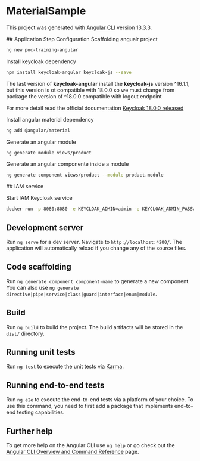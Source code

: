 # MaterialSample

This project was generated with [Angular CLI](https://github.com/angular/angular-cli) version 13.3.3.

## Application Step Configuration
Scaffolding angualr project

```sh
ng new poc-training-angular
```

Install keycloak dependency
```sh
npm install keycloak-angular keycloak-js --save
```

The last version of **keycloak-angular** install the **keycloak-js** version ^16.1.1, but this version is ot compatible with 18.0.0 so we must change from package the version of ^18.0.0 compatible with logout endpoint

For more detail read the official documentation
[Keycloak 18.0.0 released](https://www.keycloak.org/2022/04/keycloak-1800-released)

Install angular material dependency

```sh
ng add @angular/material
```

Generate an angular module

```sh
ng generate module views/product
```

Generate an angular componente inside a module

```sh
ng generate component views/product --module product.module
```

## IAM service

Start IAM Keycloak service

```sh
docker run -p 8080:8080 -e KEYCLOAK_ADMIN=admin -e KEYCLOAK_ADMIN_PASSWORD=admin quay.io/keycloak/keycloak:18.0.0 start-dev
```

## Development server

Run `ng serve` for a dev server. Navigate to `http://localhost:4200/`. The application will automatically reload if you change any of the source files.

## Code scaffolding

Run `ng generate component component-name` to generate a new component. You can also use `ng generate directive|pipe|service|class|guard|interface|enum|module`.

## Build

Run `ng build` to build the project. The build artifacts will be stored in the `dist/` directory.

## Running unit tests

Run `ng test` to execute the unit tests via [Karma](https://karma-runner.github.io).

## Running end-to-end tests

Run `ng e2e` to execute the end-to-end tests via a platform of your choice. To use this command, you need to first add a package that implements end-to-end testing capabilities.

## Further help

To get more help on the Angular CLI use `ng help` or go check out the [Angular CLI Overview and Command Reference](https://angular.io/cli) page.